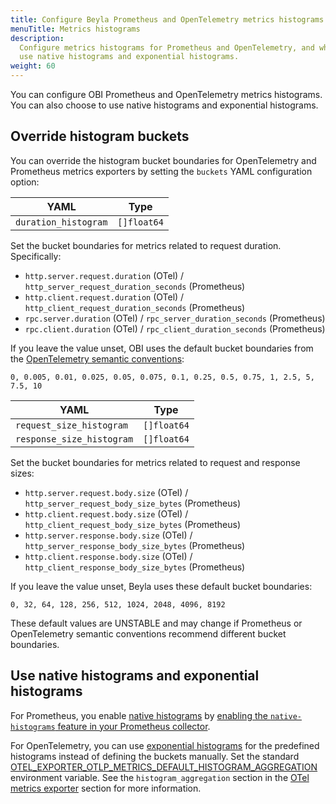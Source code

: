 ```yaml
---
title: Configure Beyla Prometheus and OpenTelemetry metrics histograms
menuTitle: Metrics histograms
description:
  Configure metrics histograms for Prometheus and OpenTelemetry, and whether to
  use native histograms and exponential histograms.
weight: 60
---
```


You can configure OBI Prometheus and OpenTelemetry metrics histograms. You can
also choose to use native histograms and exponential histograms.

## Override histogram buckets

You can override the histogram bucket boundaries for OpenTelemetry and
Prometheus metrics exporters by setting the `buckets` YAML configuration option:

| YAML                 | Type        |
| -------------------- | ----------- |
| `duration_histogram` | `[]float64` |

Set the bucket boundaries for metrics related to request duration. Specifically:

- `http.server.request.duration` (OTel) / `http_server_request_duration_seconds`
  (Prometheus)
- `http.client.request.duration` (OTel) / `http_client_request_duration_seconds`
  (Prometheus)
- `rpc.server.duration` (OTel) / `rpc_server_duration_seconds` (Prometheus)
- `rpc.client.duration` (OTel) / `rpc_client_duration_seconds` (Prometheus)

If you leave the value unset, OBI uses the default bucket boundaries from the
[OpenTelemetry semantic conventions](https://github.com/open-telemetry/opentelemetry-specification/blob/main/specification/metrics/semantic_conventions/http-metrics.md):

```text
0, 0.005, 0.01, 0.025, 0.05, 0.075, 0.1, 0.25, 0.5, 0.75, 1, 2.5, 5, 7.5, 10
```

| YAML                      | Type        |
| ------------------------- | ----------- |
| `request_size_histogram`  | `[]float64` |
| `response_size_histogram` | `[]float64` |

Set the bucket boundaries for metrics related to request and response sizes:

- `http.server.request.body.size` (OTel) / `http_server_request_body_size_bytes`
  (Prometheus)
- `http.client.request.body.size` (OTel) / `http_client_request_body_size_bytes`
  (Prometheus)
- `http.server.response.body.size` (OTel) /
  `http_server_response_body_size_bytes` (Prometheus)
- `http.client.response.body.size` (OTel) /
  `http_client_response_body_size_bytes` (Prometheus)

If you leave the value unset, Beyla uses these default bucket boundaries:

```text
0, 32, 64, 128, 256, 512, 1024, 2048, 4096, 8192
```

These default values are UNSTABLE and may change if Prometheus or OpenTelemetry
semantic conventions recommend different bucket boundaries.

## Use native histograms and exponential histograms

For Prometheus, you enable
[native histograms](https://prometheus.io/docs/concepts/metric_types/#histogram)
by
[enabling the `native-histograms` feature in your Prometheus collector](https://prometheus.io/docs/prometheus/latest/feature_flags/#native-histograms).

For OpenTelemetry, you can use
[exponential histograms](https://opentelemetry.io/docs/specs/otel/metrics/data-model/#exponentialhistogram)
for the predefined histograms instead of defining the buckets manually. Set the
standard
[OTEL_EXPORTER_OTLP_METRICS_DEFAULT_HISTOGRAM_AGGREGATION](https://opentelemetry.io/docs/specs/otel/metrics/sdk_exporters/otlp/#additional-configuration)
environment variable. See the `histogram_aggregation` section in the
[OTel metrics exporter](../export-data/) section for more information.
